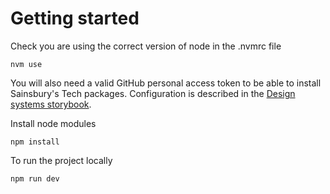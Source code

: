 # Getting started

Check you are using the correct version of node in the .nvmrc file

```
nvm use
```

You will also need a valid GitHub personal access token to be able to install Sainsbury's Tech packages. Configuration is described in the [Design systems storybook](https://sainsburys-tech.github.io/design-systems/?path=/docs/documentation-quick-start--quickstart).

Install node modules

```
npm install
```

To run the project locally

```
npm run dev
```
